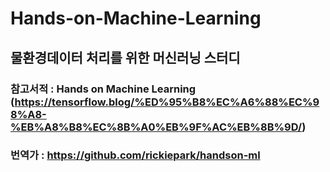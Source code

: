 # Hands-on-Machine-Learning
## 물환경데이터 처리를 위한 머신러닝 스터디

### 참고서적 : Hands on Machine Learning (https://tensorflow.blog/%ED%95%B8%EC%A6%88%EC%98%A8-%EB%A8%B8%EC%8B%A0%EB%9F%AC%EB%8B%9D/) 

### 번역가 : https://github.com/rickiepark/handson-ml 
